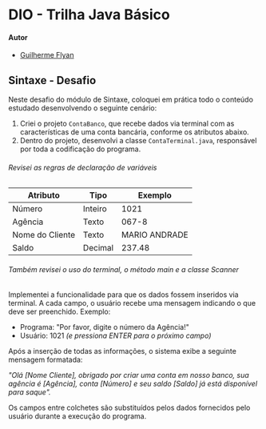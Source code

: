 
# DIO - Trilha Java Básico

#### Autor  
- [Guilherme Flyan](https://github.com/GFlyan)

## Sintaxe - Desafio

Neste desafio do módulo de Sintaxe, coloquei em prática todo o conteúdo estudado desenvolvendo o seguinte cenário:

1. Criei o projeto `ContaBanco`, que recebe dados via terminal com as características de uma conta bancária, conforme os atributos abaixo.
2. Dentro do projeto, desenvolvi a classe `ContaTerminal.java`, responsável por toda a codificação do programa.

###### Revisei as regras de declaração de variáveis

| Atributo      | Tipo     | Exemplo   
|---------------|----------|---------
| Número        | Inteiro  | 1021 
| Agência       | Texto    | 067-8
| Nome do Cliente | Texto    | MARIO ANDRADE
| Saldo         | Decimal  | 237.48

###### Também revisei o uso do terminal, o método main e a classe Scanner

Implementei a funcionalidade para que os dados fossem inseridos via terminal. A cada campo, o usuário recebe uma mensagem indicando o que deve ser preenchido. Exemplo:

* Programa: "Por favor, digite o número da Agência!"
* Usuário: 1021 *(e pressiona ENTER para o próximo campo)*

Após a inserção de todas as informações, o sistema exibe a seguinte mensagem formatada:

*"Olá [Nome Cliente], obrigado por criar uma conta em nosso banco, sua agência é [Agência], conta [Número] e seu saldo [Saldo] já está disponível para saque".*

Os campos entre colchetes são substituídos pelos dados fornecidos pelo usuário durante a execução do programa.
